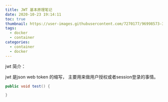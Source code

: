 ```yaml
---
title: JWT 基本原理笔记
date: 2020-10-23 19:14:11
toc: true
thumbnail: https://user-images.githubusercontent.com/7270177/96998573-3f6eb700-1566-11eb-8c16-ca031f895b69.png
tags:
  - docker
  - container
categories:
  - container
  - docker
---
```


jwt 简介：

jwt 是json web token 的缩写， 主要用来做用户授权或者session登录的事情。

```java
public void test() {

}
```
